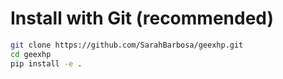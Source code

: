 # Install with Git (recommended)

```bash
git clone https://github.com/SarahBarbosa/geexhp.git
cd geexhp
pip install -e .
```
